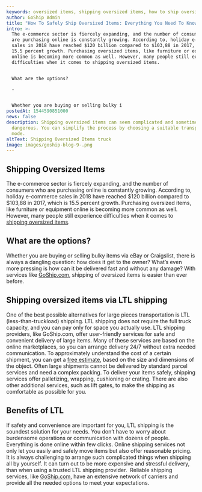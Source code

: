 ```yaml
---
keywords: oversized items, shipping oversized items, how to ship oversized items
author: GoShip Admin
title: "How To Safely Ship Oversized Items: Everything You Need To Know"
intro: >-
  The e-commerce sector is fiercely expanding, and the number of consumers who
  are purchasing online is constantly growing. According to, holiday e-commerce
  sales in 2018 have reached $120 billion compared to $103,88 in 2017, which is
  15.5 percent growth. Purchasing oversized items, like furniture or equipment
  online is becoming more common as well. However, many people still experience
  difficulties when it comes to shipping oversized items. 


  What are the options?

  -


  Whether you are buying or selling bulky i
postedAt: 1544590851000
news: false
description: Shipping oversized items can seem complicated and sometimes
  dangerous. You can simplify the process by choosing a suitable transportation
  mode.
altText: Shipping Oversized Items truck
image: images/goship-blog-9-.png
---
```

## Shipping Oversized Items

The e-commerce sector is fiercely expanding, and the number of consumers who are purchasing online is constantly growing. According to, holiday e-commerce sales in 2018 have reached $120 billion compared to $103,88 in 2017, which is 15.5 percent growth. Purchasing oversized items, like furniture or equipment online is becoming more common as well. However, many people still experience difficulties when it comes to [shipping oversized items](https://www.goship.com/posts/how-to-ship-large-items).

## What are the options?

Whether you are buying or selling bulky items via eBay or Craigslist, there is always a dangling question: how does it get to the owner? What’s even more pressing is how can it be delivered fast and without any damage? With services like [GoShip.com](https://www.goship.com/), shipping of oversized items is easier than ever before.

## Shipping oversized items via LTL shipping

One of the best possible alternatives for large pieces transportation is LTL (less-than-truckload) shipping. LTL shipping does not require the full truck capacity, and you can pay only for space you actually use. LTL shipping providers, like GoShip.com, offer user-friendly services for safe and convenient delivery of large items. Many of these services are based on the online marketplaces, so you can arrange delivery 24/7 without extra needed communication. To approximately understand the cost of a certain shipment, you can get a [free estimate](https://app.goship.com/#/wizard), based on the size and dimensions of the object. Often large shipments cannot be delivered by standard parcel services and need a complex packing. To deliver your items safely, shipping services offer palletizing, wrapping, cushioning or crating. There are also other additional services, such as lift gates, to make the shipping as comfortable as possible for you.

## Benefits of LTL

If safety and convenience are important for you, LTL shipping is the soundest solution for your needs. You don’t have to worry about burdensome operations or communication with dozens of people. Everything is done online within few clicks. Online shipping services not only let you easily and safely move items but also offer reasonable pricing. It is always challenging to arrange such complicated things when shipping all by yourself. It can turn out to be more expensive and stressful delivery, than when using a trusted LTL shipping provider.  Reliable shipping services, like [GoShip.com](https://www.goship.com/), have an extensive network of carriers and provide all the needed options to meet your expectations.